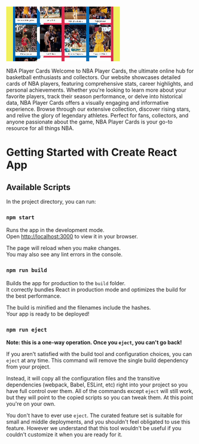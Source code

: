 ![NBA_Player](https://github.com/esraelif/nba/blob/main/src/Assets.js/nba%20(1).gif)












NBA Player Cards
Welcome to NBA Player Cards, the ultimate online hub for basketball enthusiasts and collectors. Our website showcases detailed cards of NBA players, featuring comprehensive stats, career highlights, and personal achievements. Whether you're looking to learn more about your favorite players, track their season performance, or delve into historical data, NBA Player Cards offers a visually engaging and informative experience. Browse through our extensive collection, discover rising stars, and relive the glory of legendary athletes. Perfect for fans, collectors, and anyone passionate about the game, NBA Player Cards is your go-to resource for all things NBA.
# Getting Started with Create React App

## Available Scripts

In the project directory, you can run:

### `npm start`

Runs the app in the development mode.\
Open [http://localhost:3000](http://localhost:3000) to view it in your browser.

The page will reload when you make changes.\
You may also see any lint errors in the console.



### `npm run build`

Builds the app for production to the `build` folder.\
It correctly bundles React in production mode and optimizes the build for the best performance.

The build is minified and the filenames include the hashes.\
Your app is ready to be deployed!



### `npm run eject`

**Note: this is a one-way operation. Once you `eject`, you can't go back!**

If you aren't satisfied with the build tool and configuration choices, you can `eject` at any time. This command will remove the single build dependency from your project.

Instead, it will copy all the configuration files and the transitive dependencies (webpack, Babel, ESLint, etc) right into your project so you have full control over them. All of the commands except `eject` will still work, but they will point to the copied scripts so you can tweak them. At this point you're on your own.

You don't have to ever use `eject`. The curated feature set is suitable for small and middle deployments, and you shouldn't feel obligated to use this feature. However we understand that this tool wouldn't be useful if you couldn't customize it when you are ready for it.


